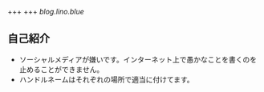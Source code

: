 +++
+++
*blog.lino.blue*
## 自己紹介
- ソーシャルメディアが嫌いです。インターネット上で愚かなことを書くのを止めることができません。
- ハンドルネームはそれぞれの場所で適当に付けてます。